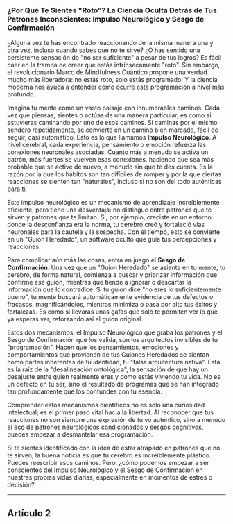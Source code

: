 ### **¿Por Qué Te Sientes "Roto"? La Ciencia Oculta Detrás de Tus Patrones Inconscientes: Impulso Neurológico y Sesgo de Confirmación**
¿Alguna vez te has encontrado reaccionando de la misma manera una y otra vez, incluso cuando sabes que no te sirve? ¿O has sentido una persistente sensación de "no ser suficiente" a pesar de tus logros? Es fácil caer en la trampa de creer que estás intrínsecamente "roto". Sin embargo, el revolucionario Marco de Mindfulness Cuántico propone una verdad mucho más liberadora: no estás roto, solo estás programado. Y la ciencia moderna nos ayuda a entender cómo ocurre esta programación a nivel más profundo.

Imagina tu mente como un vasto paisaje con innumerables caminos. Cada vez que piensas, sientes o actúas de una manera particular, es como si estuvieras caminando por uno de esos caminos. Si caminas por el mismo sendero repetidamente, se convierte en un camino bien marcado, fácil de seguir, casi automático. Esto es lo que llamamos **Impulso Neurológico**. A nivel cerebral, cada experiencia, pensamiento o emoción refuerza las conexiones neuronales asociadas. Cuanto más a menudo se activa un patrón, más fuertes se vuelven esas conexiones, haciendo que sea más probable que se active de nuevo, a menudo sin que te des cuenta. Es la razón por la que los hábitos son tan difíciles de romper y por la que ciertas reacciones se sienten tan "naturales", incluso si no son del todo auténticas para ti.

Este impulso neurológico es un mecanismo de aprendizaje increíblemente eficiente, pero tiene una desventaja: no distingue entre patrones que te sirven y patrones que te limitan. Si, por ejemplo, creciste en un entorno donde la desconfianza era la norma, tu cerebro creó y fortaleció vías neuronales para la cautela y la sospecha. Con el tiempo, esto se convierte en un "Guion Heredado", un software oculto que guía tus percepciones y reacciones.

Para complicar aún más las cosas, entra en juego el **Sesgo de Confirmación**. Una vez que un "Guion Heredado" se asienta en tu mente, tu cerebro, de forma natural, comienza a buscar y priorizar información que confirme ese guion, mientras que tiende a ignorar o descartar la información que lo contradice. Si tu guion dice "no eres lo suficientemente bueno", tu mente buscará automáticamente evidencia de tus defectos o fracasos, magnificándolos, mientras minimiza o pasa por alto tus éxitos y fortalezas. Es como si llevaras unas gafas que solo te permiten ver lo que ya esperas ver, reforzando así el guion original.

Estos dos mecanismos, el Impulso Neurológico que graba los patrones y el Sesgo de Confirmación que los valida, son los arquitectos invisibles de tu "programación". Hacen que los pensamientos, emociones y comportamientos que provienen de tus Guiones Heredados se sientan como partes inherentes de tu identidad, tu "falsa arquitectura nativa". Esta es la raíz de la "desalineación ontológica", la sensación de que hay un desajuste entre quien realmente eres y cómo estás viviendo tu vida. No es un defecto en tu ser, sino el resultado de programas que se han integrado tan profundamente que los confundes con tu esencia.

Comprender estos mecanismos científicos no es solo una curiosidad intelectual; es el primer paso vital hacia la libertad. Al reconocer que tus reacciones no son siempre una expresión de tu yo auténtico, sino a menudo el eco de patrones neurológicos condicionados y sesgos cognitivos, puedes empezar a desmantelar esa programación.

Si te sientes identificado con la idea de estar atrapado en patrones que no te sirven, la buena noticia es que tu cerebro es increíblemente plástico. Puedes reescribir esos caminos. Pero, ¿cómo podemos empezar a ser conscientes del Impulso Neurológico y el Sesgo de Confirmación en nuestras propias vidas diarias, especialmente en momentos de estrés o decisión?

---

## Artículo 2